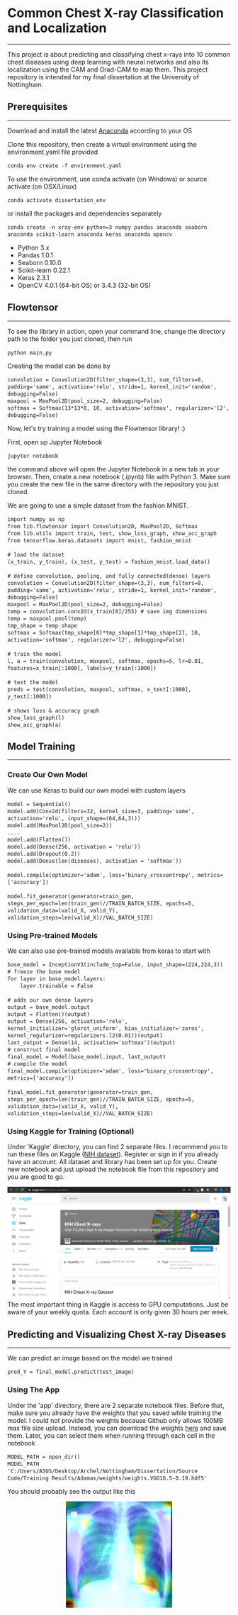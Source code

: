 # Common Chest X-ray Classification and Localization
***
This project is about predicting and classifying chest x-rays into 10 common chest diseases using deep learning with neural networks and also its localization using the CAM and Grad-CAM to map them. This project repository is intended for my final dissertation at the University of Nottingham. 


## Prerequisites
***
Download and install the latest [Anaconda]([https://www.anaconda.com/distribution/](https://www.anaconda.com/distribution/)) according to your OS

Clone this repository, then create a virtual environment using the environment.yaml file provided
```shell
conda env create -f environment.yaml
```
To use the environment, use conda activate (on Windows) or source activate (on OSX/Linux)
```shell
conda activate dissertation_env
```

or install the packages and dependencies separately
```shell
conda create -n xray-env python=3 numpy pandas anaconda seaborn anaconda scikit-learn anaconda keras anaconda opencv
```
- Python 3.x
- Pandas 1.0.1
- Seaborn 0.10.0
- Scikit-learn 0.22.1
- Keras 2.3.1
- OpenCV 4.0.1 (64-bit OS) or 3.4.3 (32-bit OS)

## Flowtensor
***
To see the library in action, open your command line, change the directory path to the folder you just cloned, then run
```shell
python main.py
```

Creating the model can be done by
```
convolution = Convolution2D(filter_shape=(3,3), num_filters=8, padding='same', activation='relu', stride=1, kernel_init='random', debugging=False)
maxpool = MaxPool2D(pool_size=2, debugging=False)
softmax = Softmax(13*13*8, 10, activation='softmax', regularizer='l2', debugging=False)
```

Now, let's try training a model using the Flowtensor library! :)

First, open up Jupyter Notebook
```shell
jupyter notebook
```
the command above will open the Jupyter Notebook in a new tab in your browser. Then, create a new notebook (.ipynb) file with Python 3. Make sure you create the new file in the same directory with the repository you just cloned.

We are going to use a simple dataset from the fashion MNIST.
```
import numpy as np
from lib.flowtensor import Convolution2D, MaxPool2D, Softmax
from lib.utils import train, test, show_loss_graph, show_acc_graph
from tensorflow.keras.datasets import mnist, fashion_mnist

# load the dataset
(x_train, y_train), (x_test, y_test) = fashion_mnist.load_data()

# define convolution, pooling, and fully connected(dense) layers
convolution = Convolution2D(filter_shape=(3,3), num_filters=8, padding='same', activation='relu', stride=1, kernel_init='random', debugging=False)
maxpool = MaxPool2D(pool_size=2, debugging=False)
temp = convolution.conv2d(x_train[0]/255) # save img dimensions
temp = maxpool.pool(temp)
tmp_shape = temp.shape
softmax = Softmax(tmp_shape[0]*tmp_shape[1]*tmp_shape[2], 10, activation='softmax', regularizer='l2', debugging=False)

# train the model
l, a = train(convolution, maxpool, softmax, epochs=5, lr=0.01, features=x_train[:1000], labels=y_train[:1000])

# test the model
preds = test(convolution, maxpool, softmax, x_test[:1000], y_test[:1000])

# shows loss & accuracy graph
show_loss_graph(l)
show_acc_graph(a)
```

## Model Training
***

### Create Our Own Model
We can use Keras to build our own model with custom layers
```
model = Sequential()
model.add(Conv2d(filters=32, kernel_size=3, padding='same', activation='relu', input_shape=(64,64,3)))
model.add(MaxPool2D(pool_size=2))
....
model.add(Flatten())
model.add(Dense(256, activation = 'relu'))
model.add(Dropout(0.2))
model.add(Dense(len(diseases), activation = 'softmax'))

model.compile(optimizer='adam', loss='binary_crossentropy', metrics=['accuracy'])

model.fit_generator(generator=train_gen, steps_per_epoch=len(train_gen)//TRAIN_BATCH_SIZE, epochs=5, validation_data=(valid_X, valid_Y), validation_steps=len(valid_X)//VAL_BATCH_SIZE)
```

### Using Pre-trained Models
We can also use pre-trained models available from keras to start with
```
base_model = InceptionV3(include_top=False, input_shape=(224,224,3))
# freeze the base model
for layer in base_model.layers:
    layer.trainable = False
        
# adds our own dense layers
output = base_model.output
output = Flatten()(output)
output = Dense(256, activation='relu', kernel_initializer='glorot_uniform', bias_initializer='zeros', kernel_regularizer=regularizers.l2(0.01))(output)
last_output = Dense(14, activation='softmax')(output)
# construct final model
final_model = Model(base_model.input, last_output)
# compile the model
final_model.compile(optimizer='adam', loss='binary_crossentropy', metrics=['accuracy'])

final_model.fit_generator(generator=train_gen, steps_per_epoch=len(train_gen)//TRAIN_BATCH_SIZE, epochs=5, validation_data=(valid_X, valid_Y), validation_steps=len(valid_X)//VAL_BATCH_SIZE)
```

### Using Kaggle for Training (Optional)
Under 'Kaggle' directory, you can find 2 separate files. I recommend you to run these files on Kaggle ([NIH dataset]([https://www.kaggle.com/nih-chest-xrays/data](https://www.kaggle.com/nih-chest-xrays/data))). Register or sign in if you already have an account. All dataset and library has been set up for you. Create new notebook and just upload the notebook file from this repository and you are good to go.
<div align="center">
  <img src="./img/kaggle_new_notebook.PNG">
</div>
The most important thing in Kaggle is access to GPU computations. Just be aware of your weekly quota. Each account is only given 30 hours per week.

## Predicting and Visualizing Chest X-ray Diseases
***

We can predict an image based on the model we trained
```
pred_Y = final_model.predict(test_image)
```

### Using The App
Under the 'app' directory, there are 2 separate notebook files. Before that, make sure you already have the weights that you saved while training the model. I could not provide the weights because Github only allows 100MB max file size upload. Instead, you can download the weights [here](https://drive.google.com/open?id=1Z_PSPXI_g4QTAxxWEUs2Tk9WfdDvvh1i) and save them.
Later, you can select them when running through each cell in the notebook
```
MODEL_PATH = open_dir()
MODEL_PATH
'C:/Users/ASUS/Desktop/Archel/Nottingham/Dissertation/Source Code/Training Results/Adamax/weights/weights.VGG16.5-0.19.hdf5'
```

You should probably see the output like this
<div align="center">
  <img src="./img/output.jpeg" width=240, height=240>
</div>
